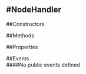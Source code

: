 #NodeHandler
---
##Constructors 


##Methods  












##Properties  



##Events  
####No public events defined

